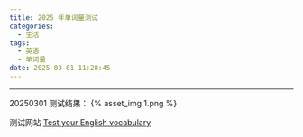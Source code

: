 ```yaml
---
title: 2025 年单词量测试
categories:
  - 生活
tags:
  - 英语
  - 单词量
date: 2025-03-01 11:28:45
---
```


---

20250301 测试结果：
{% asset_img 1.png %}

测试网站 [Test your English vocabulary](https://preply.com/en/learn/english/test-your-vocab)
